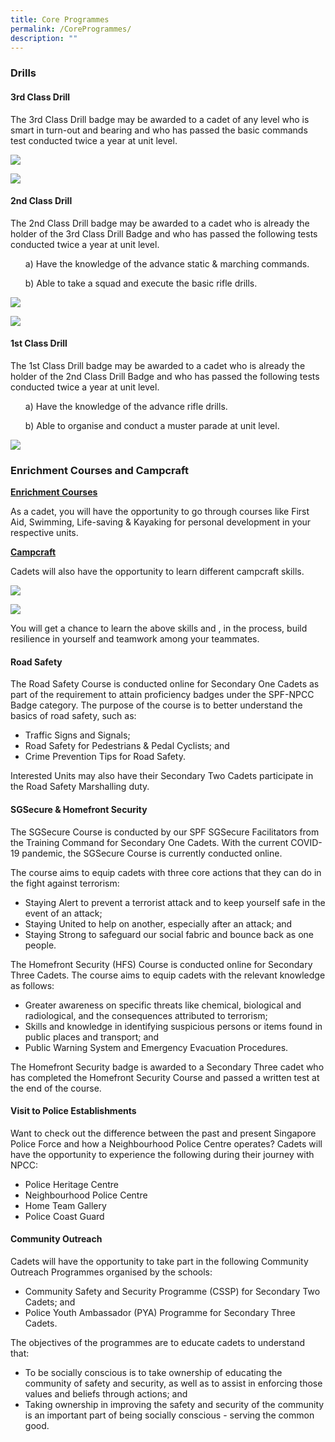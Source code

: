 ```yaml
---
title: Core Programmes
permalink: /CoreProgrammes/
description: ""
---
```

### Drills
#### **3rd Class Drill**

The 3rd Class Drill badge may be awarded to a cadet of any level who is smart in turn-out and bearing and who has passed the basic commands test conducted twice a year at unit level.

![](/images/3rd-Class-Drill-01.jpg)

![](/images/3rd-Class-Drill-02.jpg)

#### **2nd Class Drill**

The 2nd Class Drill badge may be awarded to a cadet who is already the holder of the 3rd Class Drill Badge and who has passed the following tests conducted twice a year at unit level.
<ol>a) Have the knowledge of the advance static & marching commands.</ol>
<ol>b) Able to take a squad and execute the basic rifle drills.</ol>

![](/images/2nd-Class-Drill-01.jpg)

![](/images/2nd-Class-Drill-02.jpg)

#### **1st Class Drill**

The 1st Class Drill badge may be awarded to a cadet who is already the holder of the 2nd Class Drill Badge and who has passed the following tests conducted twice a year at unit level.
<ol>a) Have the knowledge of the advance rifle drills.</ol>
<ol>b) Able to organise and conduct a muster parade at unit level.</ol>

![](/images/1st-Class-Dril-01.jpg)

### Enrichment Courses and Campcraft

<b><u>Enrichment Courses</b></u>

As a cadet, you will have the opportunity to go through courses like First Aid, Swimming, Life-saving & Kayaking for personal development in your respective units.

<b><u>Campcraft</b></u>

Cadets will also have the opportunity to learn different campcraft skills.

![](/images/campcraft.jpg)

![](/images/Screenshot_20230105_112247_Samsung%20Internet.jpg)

You will get a chance to learn the above skills and , in the process, build resilience in yourself and teamwork among your teammates.

#### **Road Safety**

The Road Safety Course is conducted online for Secondary One Cadets as part of the requirement to attain proficiency badges under the SPF-NPCC Badge category. The purpose of the course is to better understand the basics of road safety, such as:
* Traffic Signs and Signals;
* Road Safety for Pedestrians & Pedal Cyclists; and
* Crime Prevention Tips for Road Safety.

Interested Units may also have their Secondary Two Cadets participate in the Road Safety Marshalling duty.

#### **SGSecure & Homefront Security**

        
The SGSecure Course is conducted by our SPF SGSecure Facilitators from the Training Command for Secondary One Cadets. With the current COVID-19 pandemic, the SGSecure Course is currently conducted online.

The course aims to equip cadets with three core actions that they can do in the fight against terrorism:
* Staying Alert to prevent a terrorist attack and to keep yourself safe in the event of an attack;
* Staying United to help on another, especially after an attack; and
* Staying Strong to safeguard our social fabric and bounce back as one people.

The Homefront Security (HFS) Course is conducted online for Secondary Three Cadets.
The course aims to equip cadets with the relevant knowledge as follows:
* Greater awareness on specific threats like chemical, biological and radiological, and the consequences attributed to terrorism;
* Skills and knowledge in identifying suspicious persons or items found in public places and transport; and
* Public Warning System and Emergency Evacuation Procedures.

The Homefront Security badge is awarded to a Secondary Three cadet who has completed the Homefront Security Course and passed a written test at the end of the course.

#### **Visit to Police Establishments**

Want to check out the difference between the past and present Singapore Police Force and how a Neighbourhood Police Centre operates? Cadets will have the opportunity to experience the following during their journey with NPCC:
* Police Heritage Centre
* Neighbourhood Police Centre
* Home Team Gallery
* Police Coast Guard

#### **Community Outreach**

Cadets will have the opportunity to take part in the following Community Outreach Programmes organised by the schools:
* Community Safety and Security Programme (CSSP) for Secondary Two Cadets; and
* Police Youth Ambassador (PYA) Programme for Secondary Three Cadets.

The objectives of the programmes are to educate cadets to understand that:
* To be socially conscious is to take ownership of educating the community of safety and security, as well as to assist in enforcing those values and beliefs through actions; and
* Taking ownership in improving the safety and security of the community is an important part of being socially conscious - serving the common good.


